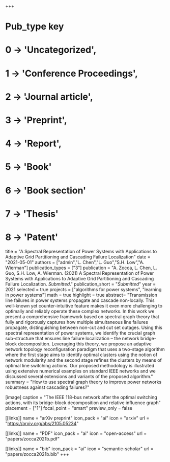 +++
# Pub_type key
# 0 -> 'Uncategorized',
# 1 -> 'Conference Proceedings',
# 2 -> 'Journal article',
# 3 -> 'Preprint',
# 4 -> 'Report',
# 5 -> 'Book'
# 6 -> 'Book section'
# 7 -> 'Thesis'
# 8 -> 'Patent'

title = "A Spectral Representation of Power Systems with Applications to Adaptive Grid Partitioning and Cascading Failure Localization"
date = "2021-05-01"
authors = ["admin","L. Chen","L. Guo","S.H. Low","A. Wierman"]
publication_types = ["3"]
publication = "A. Zocca, L. Chen, L. Guo, S.H. Low, A. Wierman. (2021) A Spectral Representation of Power Systems with Applications to Adaptive Grid Partitioning and Cascading Failure Localization. _Submitted_."
publication_short = "_Submitted_"
year = 2021
selected = true
projects = ["algorithms for power systems", "learning in power systems"]
math = true
highlight = true
abstract= "Transmission line failures in power systems propagate and cascade non-locally. This well-known yet counter-intuitive feature makes it even more challenging to optimally and reliably operate these complex networks. In this work we present a comprehensive framework based on spectral graph theory that fully and rigorously captures how multiple simultaneous line failures propagate, distinguishing between non-cut and cut set outages. Using this spectral representation of power systems, we identify the crucial graph sub-structure that ensures line failure localization – the network bridge-block decomposition. Leveraging this theory, we propose an adaptive network topology reconfiguration paradigm that uses a two-stage algorithm where the first stage aims to identify optimal clusters using the notion of network modularity and the second stage refines the clusters by means of optimal line switching actions. Our proposed methodology is illustrated using extensive numerical examples on standard IEEE networks and we discussed several extensions and variants of the proposed algorithm."
summary = "How to use spectral graph theory to improve power networks robustness against cascading failures?"

[image]
  caption = "The IEEE 118-bus network after the optimal switching actions, with its bridge-block decomposition and relative influence graph"
  placement = ["1"]
  focal_point = "smart"
  preview_only = false

[[links]]
  name = "arXiv preprint"
  icon_pack = "ai"
  icon = "arxiv"
  url = "https://arxiv.org/abs/2105.05234"

[[links]]
  name = "PDF"
  icon_pack = "ai"
  icon = "open-access"
  url = "papers/zocca2021b.pdf"

[[links]]
  name = "bib"
  icon_pack = "ai"
  icon = "semantic-scholar"
  url = "papers/zocca2021b.bib"
+++
